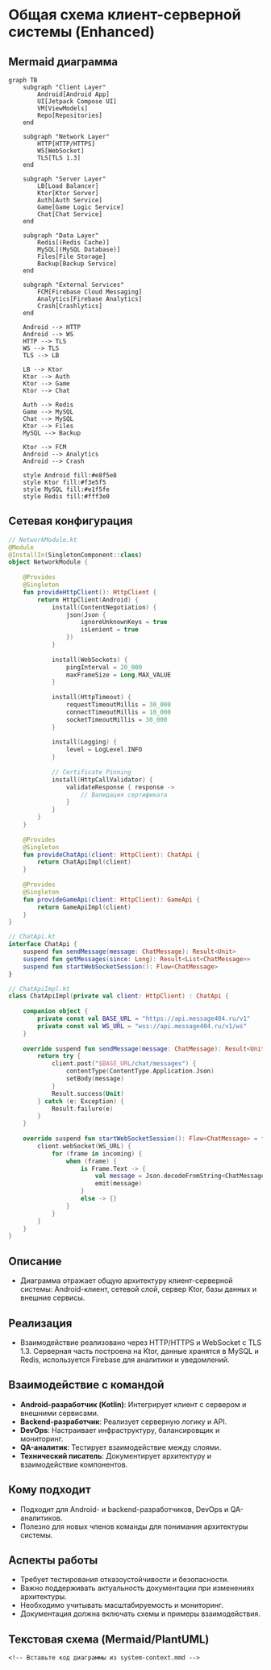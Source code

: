# Общая схема клиент-серверной системы (Enhanced)

## Mermaid диаграмма
```mermaid
graph TB
    subgraph "Client Layer"
        Android[Android App]
        UI[Jetpack Compose UI]
        VM[ViewModels]
        Repo[Repositories]
    end
    
    subgraph "Network Layer"
        HTTP[HTTP/HTTPS]
        WS[WebSocket]
        TLS[TLS 1.3]
    end
    
    subgraph "Server Layer"
        LB[Load Balancer]
        Ktor[Ktor Server]
        Auth[Auth Service]
        Game[Game Logic Service]
        Chat[Chat Service]
    end
    
    subgraph "Data Layer"
        Redis[(Redis Cache)]
        MySQL[(MySQL Database)]
        Files[File Storage]
        Backup[Backup Service]
    end
    
    subgraph "External Services"
        FCM[Firebase Cloud Messaging]
        Analytics[Firebase Analytics]
        Crash[Crashlytics]
    end
    
    Android --> HTTP
    Android --> WS
    HTTP --> TLS
    WS --> TLS
    TLS --> LB
    
    LB --> Ktor
    Ktor --> Auth
    Ktor --> Game
    Ktor --> Chat
    
    Auth --> Redis
    Game --> MySQL
    Chat --> MySQL
    Ktor --> Files
    MySQL --> Backup
    
    Ktor --> FCM
    Android --> Analytics
    Android --> Crash
    
    style Android fill:#e8f5e8
    style Ktor fill:#f3e5f5
    style MySQL fill:#e1f5fe
    style Redis fill:#fff3e0
```

## Сетевая конфигурация

```kotlin
// NetworkModule.kt
@Module
@InstallIn(SingletonComponent::class)
object NetworkModule {
    
    @Provides
    @Singleton
    fun provideHttpClient(): HttpClient {
        return HttpClient(Android) {
            install(ContentNegotiation) {
                json(Json {
                    ignoreUnknownKeys = true
                    isLenient = true
                })
            }
            
            install(WebSockets) {
                pingInterval = 20_000
                maxFrameSize = Long.MAX_VALUE
            }
            
            install(HttpTimeout) {
                requestTimeoutMillis = 30_000
                connectTimeoutMillis = 10_000
                socketTimeoutMillis = 30_000
            }
            
            install(Logging) {
                level = LogLevel.INFO
            }
            
            // Certificate Pinning
            install(HttpCallValidator) {
                validateResponse { response ->
                    // Валидация сертификата
                }
            }
        }
    }
    
    @Provides
    @Singleton
    fun provideChatApi(client: HttpClient): ChatApi {
        return ChatApiImpl(client)
    }
    
    @Provides
    @Singleton
    fun provideGameApi(client: HttpClient): GameApi {
        return GameApiImpl(client)
    }
}
```

```kotlin
// ChatApi.kt
interface ChatApi {
    suspend fun sendMessage(message: ChatMessage): Result<Unit>
    suspend fun getMessages(since: Long): Result<List<ChatMessage>>
    suspend fun startWebSocketSession(): Flow<ChatMessage>
}
```

```kotlin
// ChatApiImpl.kt
class ChatApiImpl(private val client: HttpClient) : ChatApi {
    
    companion object {
        private const val BASE_URL = "https://api.message404.ru/v1"
        private const val WS_URL = "wss://api.message404.ru/v1/ws"
    }
    
    override suspend fun sendMessage(message: ChatMessage): Result<Unit> {
        return try {
            client.post("$BASE_URL/chat/messages") {
                contentType(ContentType.Application.Json)
                setBody(message)
            }
            Result.success(Unit)
        } catch (e: Exception) {
            Result.failure(e)
        }
    }
    
    override suspend fun startWebSocketSession(): Flow<ChatMessage> = flow {
        client.webSocket(WS_URL) {
            for (frame in incoming) {
                when (frame) {
                    is Frame.Text -> {
                        val message = Json.decodeFromString<ChatMessage>(frame.readText())
                        emit(message)
                    }
                    else -> {}
                }
            }
        }
    }
}
```

## Описание
- Диаграмма отражает общую архитектуру клиент-серверной системы: Android-клиент, сетевой слой, сервер Ktor, базы данных и внешние сервисы.

## Реализация
- Взаимодействие реализовано через HTTP/HTTPS и WebSocket с TLS 1.3. Серверная часть построена на Ktor, данные хранятся в MySQL и Redis, используется Firebase для аналитики и уведомлений.

## Взаимодействие с командой
- **Android-разработчик (Kotlin)**: Интегрирует клиент с сервером и внешними сервисами.
- **Backend-разработчик**: Реализует серверную логику и API.
- **DevOps**: Настраивает инфраструктуру, балансировщик и мониторинг.
- **QA-аналитик**: Тестирует взаимодействие между слоями.
- **Технический писатель**: Документирует архитектуру и взаимодействие компонентов.

## Кому подходит
- Подходит для Android- и backend-разработчиков, DevOps и QA-аналитиков.
- Полезно для новых членов команды для понимания архитектуры системы.

## Аспекты работы
- Требует тестирования отказоустойчивости и безопасности.
- Важно поддерживать актуальность документации при изменениях архитектуры.
- Необходимо учитывать масштабируемость и мониторинг.
- Документация должна включать схемы и примеры взаимодействия.

## Текстовая схема (Mermaid/PlantUML)
```mermaid
<!-- Вставьте код диаграммы из system-context.mmd -->
``` 